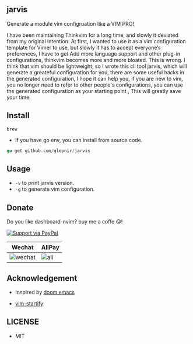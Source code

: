 ## jarvis

Generate a module vim configruation like a VIM PRO!

I have been maintaining Thinkvim for a long time, and slowly it deviated from my original intention. At first, I wanted to use it as a
vim configuration template for Vimer to use, but slowly it has to accept everyone’s preferences, I have to get Add more language support
and other plug-in configurations, thinkvim becomes more and more bloated. This is wrong. I think that vim should be lightweight, so I wrote
this cli tool jarvis, which will generate a greateful configuration for you, there are some useful hacks in the generated configuration,
I hope it can help you, if you are new to vim, you no longer need to refer to other people's configurations, you can use the generated configuration
as your starting point , This will greatly save your time.

## Install

```console
brew
```

- if you have go env, you can install from source code.

```go
go get github.com/glepnir/jarvis
```

## Usage

- `-v` to print jarvis version.
- `-g` to generate vim configuration.

## Donate

Do you like dashboard-nvim? buy me a coffe 😘!

[![Support via PayPal](https://cdn.rawgit.com/twolfson/paypal-github-button/1.0.0/dist/button.svg)](https://www.paypal.me/bobbyhub)

| Wechat                                                                                                          | AliPay                                                                                                       |
| --------------------------------------------------------------------------------------------------------------- | ------------------------------------------------------------------------------------------------------------ |
| ![wechat](https://user-images.githubusercontent.com/41671631/84404718-c8312a00-ac39-11ea-90d7-ee679fbb3705.png) | ![ali](https://user-images.githubusercontent.com/41671631/84403276-1a714b80-ac38-11ea-8607-8492df84e516.png) |

## Acknowledgement

- Inspired by [doom emacs](https://github.com/hlissner/doom-emacs)

- [vim-startify](https://github.com/mhinz/vim-startify)

## LICENSE

- MIT
